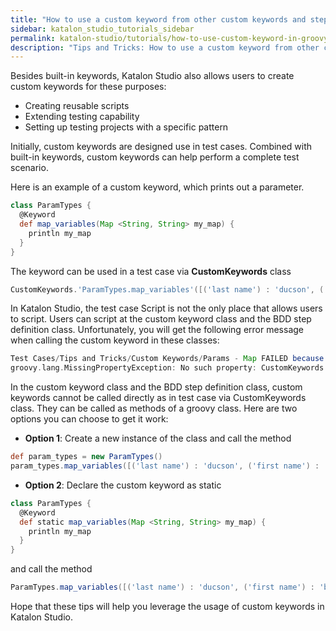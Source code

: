 ```yaml
---
title: "How to use a custom keyword from other custom keywords and step definition classes"
sidebar: katalon_studio_tutorials_sidebar
permalink: katalon-studio/tutorials/how-to-use-custom-keyword-in-groovy-class.html
description: "Tips and Tricks: How to use a custom keyword from other custom keywords and step definition classes"
---
```

Besides built-in keywords, Katalon Studio also allows users to create custom keywords for these purposes:
 - Creating reusable scripts
 - Extending testing capability
 - Setting up testing projects with a specific pattern

Initially, custom keywords are designed use in test cases. Combined with built-in keywords, custom keywords can help perform a complete test scenario.

Here is an example of a custom keyword, which prints out a parameter.
```groovy
class ParamTypes {
  @Keyword
  def map_variables(Map <String, String> my_map) {
    println my_map
  }
}
```

The keyword can be used in a test case via **CustomKeywords** class
```groovy
CustomKeywords.'ParamTypes.map_variables'([('last name') : 'ducson', ('first name') : 'brian'])
```
In Katalon Studio, the test case Script is not the only place that allows users to script. Users can script at the custom keyword class and the BDD step definition class. Unfortunately, you will get the following error message when calling the custom keyword in these classes:
```groovy
Test Cases/Tips and Tricks/Custom Keywords/Params - Map FAILED because (of) (Stack trace: 
groovy.lang.MissingPropertyException: No such property: CustomKeywords for class: com.common.types.ParamTypes
```
In the custom keyword class and the BDD step definition class, custom keywords cannot be called directly as in test case via CustomKeywords class. They can be called as methods of a groovy class. Here are two options you can choose to get it work:
 - **Option 1**: Create a new instance of the class and call the method

```groovy
def param_types = new ParamTypes()
param_types.map_variables([('last name') : 'ducson', ('first name') : 'brian'])
```
 - **Option 2**: Declare the custom keyword as static

```groovy
class ParamTypes {
  @Keyword
  def static map_variables(Map <String, String> my_map) {
    println my_map
  }
}
```
and call the method

```groovy
ParamTypes.map_variables([('last name') : 'ducson', ('first name') : 'brian'])
```
Hope that these tips will help you leverage the usage of custom keywords in Katalon Studio. 

